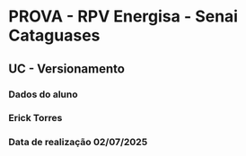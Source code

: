 # PROVA - RPV Energisa - Senai Cataguases

## UC - Versionamento 

### Dados do aluno

### Erick Torres

### Data de realização 02/07/2025

